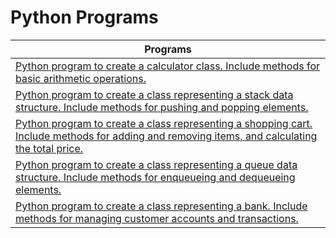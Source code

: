 # Python Programs

|Programs|
---|
|[Python program to create a calculator class. Include methods for basic arithmetic operations.](https://github.com/Avantik23/program2/blob/main/Calculator.py)
|[Python program to create a class representing a stack data structure. Include methods for pushing and popping elements.](https://github.com/Avantik23/program2/blob/main/stack.py)|
|[Python program to create a class representing a shopping cart. Include methods for adding and removing items, and calculating the total price.](https://github.com/Avantik23/program2/blob/main/shopping_cart.py)|
|[Python program to create a class representing a queue data structure. Include methods for enqueueing and dequeueing elements.](https://github.com/Avantik23/program2/blob/main/queue_.py)|
|[Python program to create a class representing a bank. Include methods for managing customer accounts and transactions.](https://github.com/Avantik23/program2/blob/main/Bank.py)|
